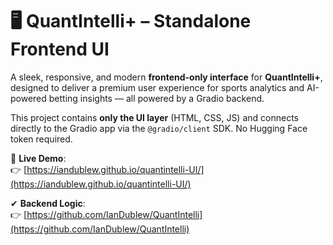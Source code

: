 # 🖥️ QuantIntelli+ – Standalone Frontend UI


A sleek, responsive, and modern **frontend-only interface** for **QuantIntelli+**, designed to deliver a premium user experience for sports analytics and AI-powered betting insights — all powered by a Gradio backend.

This project contains **only the UI layer** (HTML, CSS, JS) and connects directly to the Gradio app via the `@gradio/client` SDK. No Hugging Face token required.


🚀 **Live Demo**:  
👉 [https://iandublew.github.io/quantintelli-UI/](https://iandublew.github.io/quantintelli-UI/)

✔ **Backend Logic**:  
👉 [https://github.com/IanDublew/QuantIntelli](https://github.com/IanDublew/QuantIntelli)
